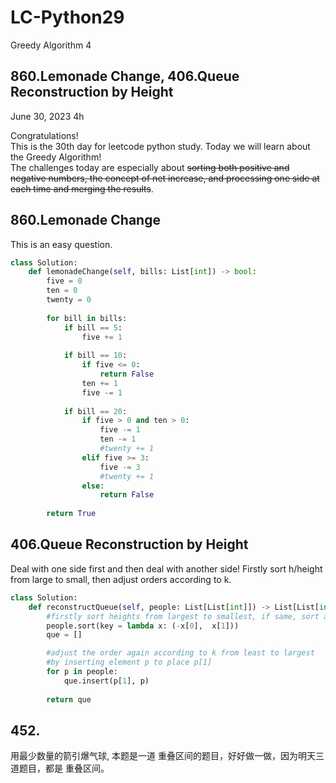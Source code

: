 # LC-Python29
Greedy Algorithm 4


## 860.Lemonade Change, 406.Queue Reconstruction by Height

June 30, 2023  4h

Congratulations!\
This is the 30th day for leetcode python study. Today we will learn about the Greedy Algorithm!\
The challenges today are especially about ~~sorting both  positive and negative numbers, the concept of net increase, and processing one side at each time and merging the results~~.


## 860.Lemonade Change
This is an easy question.
```python
class Solution:
    def lemonadeChange(self, bills: List[int]) -> bool:
        five = 0
        ten = 0
        twenty = 0
        
        for bill in bills:
            if bill == 5:
                five += 1
            
            if bill == 10:
                if five <= 0:
                    return False
                ten += 1
                five -= 1
            
            if bill == 20:
                if five > 0 and ten > 0:
                    five -= 1
                    ten -= 1
                    #twenty += 1
                elif five >= 3:
                    five -= 3
                    #twenty += 1
                else:
                    return False
        
        return True
```


## 406.Queue Reconstruction by Height
Deal with one side first and then deal with another side! Firstly sort h/height from large to small, then adjust orders according to k.
```python
class Solution:
    def reconstructQueue(self, people: List[List[int]]) -> List[List[int]]: 
        #firstly sort heights from largest to smallest, if same, sort according to k from least to largest
        people.sort(key = lambda x: (-x[0],  x[1]))
        que = []

        #adjust the order again according to k from least to largest
        #by inserting element p to place p[1]
        for p in people:
            que.insert(p[1], p) 
        
        return que
```


## 452. 
用最少数量的箭引爆气球, 本题是一道 重叠区间的题目，好好做一做，因为明天三道题目，都是 重叠区间。


